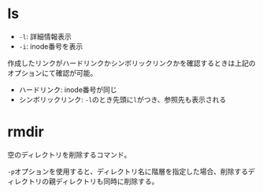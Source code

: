 # ls

- `-l`: 詳細情報表示
- `-i`: inode番号を表示

作成したリンクがハードリンクかシンボリックリンクかを確認するときは上記のオプションにて確認が可能。

- ハードリンク: inode番号が同じ
- シンボリックリンク: `-l`のとき先頭に`l`がつき、参照先も表示される

# rmdir

空のディレクトリを削除するコマンド。

`-p`オプションを使用すると、ディレクトリ名に階層を指定した場合、削除するディレクトリの親ディレクトリも同時に削除する。

